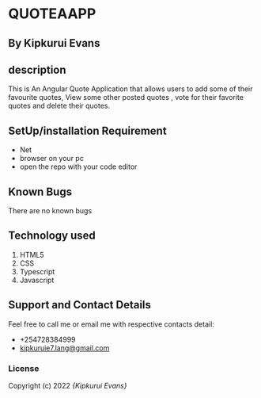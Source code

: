 # QUOTEAAPP
## By Kipkurui Evans
## description
This is An Angular Quote Application that allows users to add some of their favourite quotes, View some other posted quotes , vote for their favorite quotes and delete their quotes.
## SetUp/installation Requirement
* Net
* browser on your pc
* open the repo with your code editor
## Known Bugs
There are no known bugs
## Technology used
1. HTML5
2. CSS
3. Typescript
4. Javascript
## Support and Contact Details
Feel free to call me or email me with respective contacts detail:
* +254728384999
* kipkuruie7.lang@gmail.com
### License
Copyright (c) 2022 *{Kipkurui Evans}*